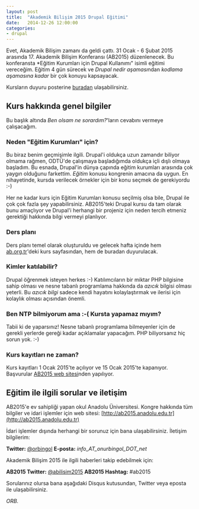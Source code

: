```yaml
---
layout: post
title:  "Akademik Bilişim 2015 Drupal Eğitimi"
date:   2014-12-26 12:00:00
categories:
- drupal
---
```

Evet, Akademik Bilişim zamanı da geldi çattı. 31 Ocak - 6 Şubat 2015 arasında 17. Akademik Bilişim Konferansı (AB2015) düzenlenecek. Bu konferansta *Eğitim Kurumları için Drupal Kullanımı" isimli eğitimi vereceğim. Eğitim 4 gün sürecek ve *Drupal nedir aşaması*ndan *kodlama aşamasına kadar* bir çok konuyu kapsayacak.

Kursların duyuru posterine [buradan](files/ab2015-kurslar.pdf) ulaşabilirsiniz. 

## Kurs hakkında genel bilgiler

Bu başlık altında *Ben olsam ne sorardım?*'ların cevabını vermeye çalışacağım.

### Neden "Eğitim Kurumları" için?

Bu biraz benim geçmişimle ilgili. Drupal'i oldukça uzun zamandır biliyor olmama rağmen, ODTÜ'de çalışmaya başladığımda oldukça içli dışlı olmaya başladım. Bu esnada, Drupal'in dünya çapında eğitim kurumları arasında çok yaygın olduğunu farkettim. *Eğitim* konusu kongrenin amacına da uygun. En nihayetinde, kursda verilecek örnekler için bir konu seçmek de gerekiyordu :-)

Her ne kadar kurs için Eğitim Kurumları konusu seçilmiş olsa bile, Drupal ile çok çok fazla şey yapabilirsiniz. AB2015'teki Drupal kursu da tam olarak bunu amaçlıyor ve Drupal'i herhangi bir projeniz için neden tercih etmeniz gerektiği hakkında bilgi vermeyi planlıyor.

### Ders planı

Ders planı temel olarak oluşturuldu ve gelecek hafta içinde hem [ab.org.tr](http://ab.org.tr/ab15/Kurs/164.html)'deki kurs sayfasından, hem de buradan duyurulacak.

### Kimler katılabilir?

Drupal öğrenmek isteyen herkes :-) Katılımcıların bir miktar PHP bilgisine sahip olması ve nesne tabanlı programlama hakkında da *azıcık* bilgisi olması yeterli. Bu *azıcık bilgi* sadece kendi hayatını kolaylaştırmak ve ilerisi için kolaylık olması açısından önemli.

### Ben NTP bilmiyorum ama :-( Kursta yapamaz mıyım?

Tabii ki de yaparsınız! Nesne tabanlı programlama bilmeyenler için de gerekli yerlerde gereği kadar açıklamalar yapacağım. PHP biliyorsanız hiç sorun yok. :-)

### Kurs kayıtları ne zaman?

Kurs kayıtları 1 Ocak 2015'te açılıyor ve 15 Ocak 2015'te kapanıyor. Başvurular [AB2015 web sitesi](http://ab2015.anadolu.edu.tr)nden yapılıyor.

## Eğitim ile ilgili sorular ve iletişim

AB2015'e ev sahipliği yapan okul Anadolu Üniversitesi. Kongre hakkında tüm bilgiler ve idari işlemler için web sitesi: [http://ab2015.anadolu.edu.tr](http://ab2015.anadolu.edu.tr)

İdari işlemler dışında herhangi bir sorunuz için bana ulaşabilirsiniz. İletişim bilgilerim:

**Twitter:** [@orbingol](https://twitter.com/orbingol)
**E-posta:** *info_AT_onurbingol_DOT_net*

Akademik Bilişim 2015 ile ilgili haberleri takip edebilmek için:

**AB2015 Twitter:** [@abilisim2015](https://twitter.com/abilisim2015)
**AB2015 Hashtag:** #ab2015

Sorularınız olursa bana aşağıdaki Disqus kutusundan, Twitter veya eposta ile ulaşabilirsiniz.

*ORB.*



